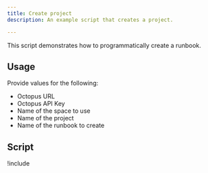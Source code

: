 ```yaml
---
title: Create project
description: An example script that creates a project.

---
```


This script demonstrates how to programmatically create a runbook.

## Usage
Provide values for the following:
- Octopus URL
- Octopus API Key
- Name of the space to use
- Name of the project
- Name of the runbook to create

## Script

!include <create-runbook-scripts>
